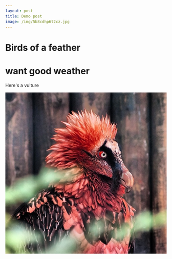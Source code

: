 ```yaml
---
layout: post
title: Demo post
image: /img/5b8cdhp6t2cz.jpg
---
```


# Birds of a feather

# want good weather

Here's a vulture

![Vulture image](/img/lammergiers.png)
